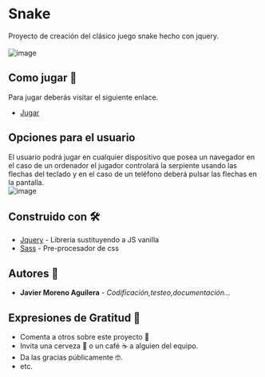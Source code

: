 # Snake

Proyecto de creación del clásico juego snake hecho con jquery. \
\
![image](https://user-images.githubusercontent.com/55782974/177030058-bddeee8b-47c0-4e79-ae42-e46293019356.png)


## Como jugar 🚀
Para jugar deberás visitar el siguiente enlace.
* [Jugar](https://javmoreno-developer.github.io/Snake/)

## Opciones para el usuario
El usuario podrá jugar en cualquier dispositivo que posea un navegador en el caso de un ordenador el jugador controlará la serpiente usando las flechas del teclado
y en el caso de un teléfono deberá pulsar las flechas en la pantalla. \
![image](https://user-images.githubusercontent.com/55782974/177030115-774dc288-7456-4f5f-97f7-2521a3d91876.png)

## Construido con 🛠️

* [Jquery](https://jquery.com/) - Libreria sustituyendo a JS vanilla
* [Sass](https://sass-lang.com/) - Pre-procesador de css


## Autores 📌

* **Javier Moreno Aguilera** - *Codificación,testeo,documentación...* 



## Expresiones de Gratitud 🎁

* Comenta a otros sobre este proyecto 📢
* Invita una cerveza 🍺 o un café ☕ a alguien del equipo. 
* Da las gracias públicamente 🤓.
* etc.
